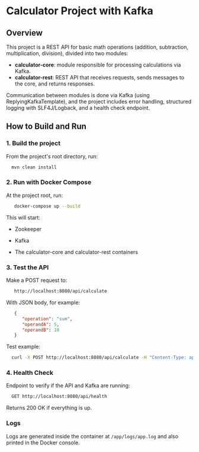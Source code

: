 # Calculator Project with Kafka

## Overview

This project is a REST API for basic math operations (addition, subtraction, multiplication, division), divided into two modules:

- **calculator-core**: module responsible for processing calculations via Kafka.
- **calculator-rest**: REST API that receives requests, sends messages to the core, and returns responses.

Communication between modules is done via Kafka (using ReplyingKafkaTemplate), and the project includes error handling, structured logging with SLF4J/Logback, and a health check endpoint.

## How to Build and Run

### 1. Build the project

From the project's root directory, run:

```bash
  mvn clean install
```

### 2. Run with Docker Compose

At the project root, run:
```bash
   docker-compose up --build
```

This will start:

* Zookeeper

* Kafka

* The calculator-core and calculator-rest containers


### 3. Test the API

Make a POST request to:

```bash
   http://localhost:8080/api/calculate
```

With JSON body, for example:

```json
   {
      "operation": "sum",
      "operandA": 5,
      "operandB": 10
   }
```

Test example:

```bash
  curl -X POST http://localhost:8080/api/calculate -H "Content-Type: application/json" -d "{\"operation\":\"division\",\"operandA\":2,\"operandB\":2}"
```

### 4. Health Check

Endpoint to verify if the API and Kafka are running:

```bash
  GET http://localhost:8080/api/health
```
Returns 200 OK if everything is up.

### Logs
Logs are generated inside the container at `/app/logs/app.log` and also printed in the Docker console.